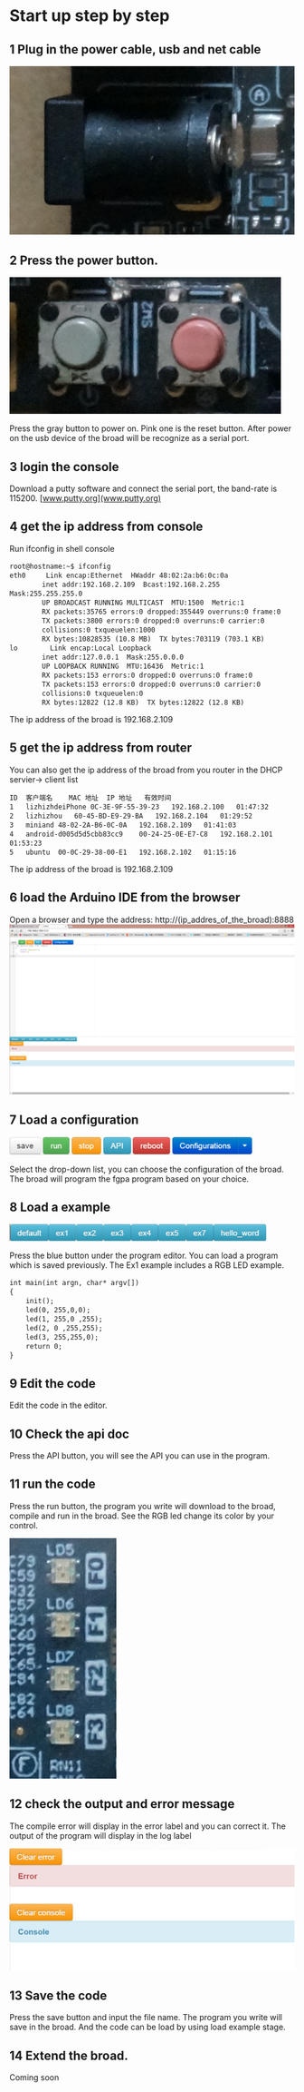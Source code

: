 # Start up step by step
## 1 Plug in the power cable, usb and net cable
![](power_plug.fw.png)

## 2 Press the power button.
![](power_on.fw.png)

Press the gray button to power on. Pink one is the reset button. After power on the usb device of the broad will be recognize as a serial port.

## 3 login the console
Download a putty software and connect the serial port, the band-rate is 115200.
 [www.putty.org](www.putty.org)

## 4 get the ip address from console
 Run ifconfig in shell console

  ```
root@hostname:~$ ifconfig
eth0     Link encap:Ethernet  HWaddr 48:02:2a:b6:0c:0a
          inet addr:192.168.2.109  Bcast:192.168.2.255  Mask:255.255.255.0
          UP BROADCAST RUNNING MULTICAST  MTU:1500  Metric:1
          RX packets:35765 errors:0 dropped:355449 overruns:0 frame:0
          TX packets:3800 errors:0 dropped:0 overruns:0 carrier:0
          collisions:0 txqueuelen:1000
          RX bytes:10828535 (10.8 MB)  TX bytes:703119 (703.1 KB)
lo        Link encap:Local Loopback
          inet addr:127.0.0.1  Mask:255.0.0.0
          UP LOOPBACK RUNNING  MTU:16436  Metric:1
          RX packets:153 errors:0 dropped:0 overruns:0 frame:0
          TX packets:153 errors:0 dropped:0 overruns:0 carrier:0
          collisions:0 txqueuelen:0
          RX bytes:12822 (12.8 KB)  TX bytes:12822 (12.8 KB)
```
The ip address of the broad is 192.168.2.109

## 5 get the ip address from router

  You can also get the ip address of the broad from you router in the DHCP servier-> client list
 ```
ID	客户端名	MAC 地址	IP 地址	有效时间
1	lizhizhdeiPhone	0C-3E-9F-55-39-23	192.168.2.100	01:47:32
2	lizhizhou	60-45-BD-E9-29-BA	192.168.2.104	01:29:52
3	miniand	48-02-2A-B6-0C-0A	192.168.2.109	01:41:03
4	android-d005d5d5cbb83cc9	00-24-25-0E-E7-C8	192.168.2.101	01:53:23
5	ubuntu	00-0C-29-38-00-E1	192.168.2.102	01:15:16

```
The ip address of the broad is 192.168.2.109

## 6 load the Arduino IDE from the browser
Open a browser and type the address:
http://(ip_addres_of_the_broad):8888
![](ide.fw.png)
## 7 Load a configuration
![](button.jpg)

Select the drop-down list, you can choose the configuration of the broad. The broad will program the fgpa program based on your choice.

## 8 Load a example
![](ex.jpg)

Press the blue button under the program editor. You can load a program which is saved previously.
The Ex1 example includes a RGB LED example.
```
int main(int argn, char* argv[])
{
    init();
    led(0, 255,0,0);
    led(1, 255,0 ,255);
    led(2, 0 ,255,255);
    led(3, 255,255,0);
    return 0;
}
```


## 9 Edit the code
Edit the code in the editor.

## 10 Check the api doc
Press the API button, you will see the API you can use in the program.

## 11 run the code
Press the run button, the program you write will download to the broad, compile and run in the broad.
See the RGB led change its color by your control.

![](led.jpg)

## 12 check the output and error message
The compile error will display in the error label and you can correct it. The output of the program will display in the log label

![](console.jpg)

## 13 Save the code
Press the save button and input the file name. The program you write will save in the broad. And the code can be load by using load example stage.

## 14 Extend the broad.
Coming soon
